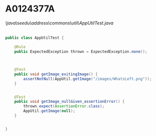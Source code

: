 # A0124377A
###### \java\seedu\address\commons\util\AppUtilTest.java
``` java
public class AppUtilTest {

    @Rule
    public ExpectedException thrown = ExpectedException.none();



    @Test
    public void getImage_exitingImage() {
        assertNotNull(AppUtil.getImage("/images/WhatsLeft.png"));
    }


    @Test
    public void getImage_nullGiven_assertionError() {
        thrown.expect(AssertionError.class);
        AppUtil.getImage(null);
    }


}
```
